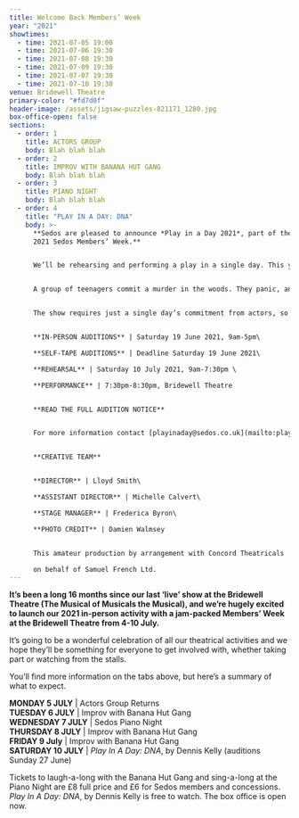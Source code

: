 ```yaml
---
title: Welcome Back Members’ Week
year: "2021"
showtimes:
  - time: 2021-07-05 19:00
  - time: 2021-07-06 19:30
  - time: 2021-07-08 19:30
  - time: 2021-07-09 19:30
  - time: 2021-07-07 19:30
  - time: 2021-07-10 19:30
venue: Bridewell Theatre
primary-color: "#fd7d0f"
header-image: /assets/jigsaw-puzzles-821171_1280.jpg
box-office-open: false
sections:
  - order: 1
    title: ACTORS GROUP
    body: Blah blah blah
  - order: 2
    title: IMPROV WITH BANANA HUT GANG
    body: Blah blah blah
  - order: 3
    title: PIANO NIGHT
    body: Blah blah blah
  - order: 4
    title: "PLAY IN A DAY: DNA"
    body: >-
      **Sedos are pleased to announce *Play in a Day 2021*, part of the July
      2021 Sedos Members’ Week.**


      We’ll be rehearsing and performing a play in a single day. This year’s show will be *DNA* by Dennis Kelly, and we will be rehearsing and performing in the Bridewell Theatre on Saturday 10 July.


      A group of teenagers commit a murder in the woods. They panic, and their attempts at a cover-up have a surprising effect on their lives. The play is a fast-paced ensemble show. All of the parts have a significant amount of stage time, and the play relies on a powerful group energy which we’ll be working on in rehearsals. The whole show is about 45 minutes with no interval.


      The show requires just a single day’s commitment from actors, so it’s the perfect way to get back on stage. Auditions are open to absolutely everyone, no matter your acting experience; those new to Sedos are especially welcome!


      **IN-PERSON AUDITIONS** | Saturday 19 June 2021, 9am-5pm\

      **SELF-TAPE AUDITIONS** | Deadline Saturday 19 June 2021\

      **REHEARSAL** | Saturday 10 July 2021, 9am-7:30pm \

      **PERFORMANCE** | 7:30pm-8:30pm, Bridewell Theatre 


      **READ THE FULL AUDITION NOTICE**


      For more information contact [playinaday@sedos.co.uk](mailto:playinaday@sedos.co.uk)


      **CREATIVE TEAM**


      **DIRECTOR** | Lloyd Smith\

      **ASSISTANT DIRECTOR** | Michelle Calvert\

      **STAGE MANAGER** | Frederica Byron\

      **PHOTO CREDIT** | Damien Walmsey


      This amateur production by arrangement with Concord Theatricals

      on behalf of Samuel French Ltd.
---
```

**It’s been a long 16 months since our last ‘live’ show at the Bridewell Theatre (The Musical of Musicals the Musical), and we’re hugely excited to launch our 2021 in-person activity with a jam-packed Members’ Week at the Bridewell Theatre from 4-10 July.** 

It’s going to be a wonderful celebration of all our theatrical activities and we hope they’ll be something for everyone to get involved with, whether taking part or watching from the stalls.

You’ll find more information on the tabs above, but here’s a summary of what to expect.

**MONDAY 5 JULY** | Actors Group Returns\
**TUESDAY 6 JULY** | Improv with Banana Hut Gang\
**WEDNESDAY 7 JULY** | Sedos Piano Night\
**THURSDAY 8 JULY** | Improv with Banana Hut Gang\
**FRIDAY 9 July** | Improv with Banana Hut Gang\
**SATURDAY 10 JULY** | *Play In A Day: DNA*, by Dennis Kelly (auditions Sunday 27 June)

Tickets to laugh-a-long with the Banana Hut Gang and sing-a-long at the Piano Night are £8 full price and £6 for Sedos members and concessions. *Play In A Day: DNA*, by Dennis Kelly is free to watch. The box office is open now.